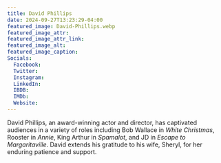 ```yaml
---
title: David Phillips
date: 2024-09-27T13:23:29-04:00
featured_image: David-Phillips.webp
featured_image_attr: 
featured_image_attr_link: 
featured_image_alt: 
featured_image_caption: 
Socials:
  Facebook: 
  Twitter: 
  Instagram: 
  LinkedIn: 
  IBDB: 
  IMDb:
  Website: 
---
```

David Phillips, an award-winning actor and director, has captivated audiences in a variety of roles including Bob Wallace in *White Christmas*, Rooster in *Annie*, King Arthur in *Spamalot*, and JD in *Escape to Margaritaville*. David extends his gratitude to his wife, Sheryl, for her enduring patience and support.